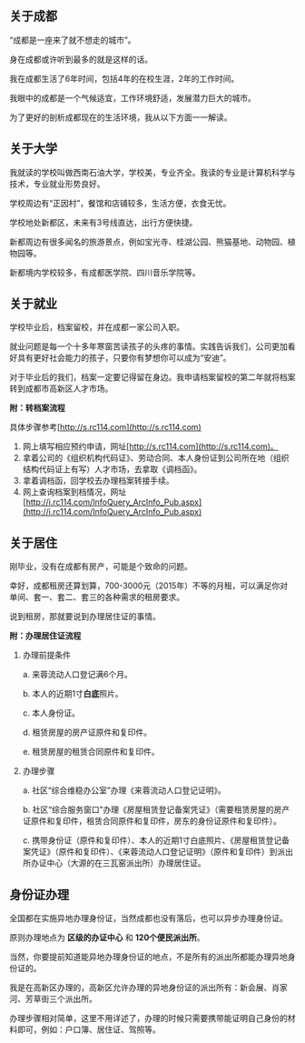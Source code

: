 <!--$$json$$
{
"title": "我在成都的生活方式",
"subtitle": "最简单的自己",
"date": "2017/08/11 18:03",
"tags": ["成都"]
}
-->

## 关于成都

“成都是一座来了就不想走的城市”。

身在成都或许听到最多的就是这样的话。

我在成都生活了6年时间，包括4年的在校生涯，2年的工作时间。

我眼中的成都是一个气候适宜，工作环境舒适，发展潜力巨大的城市。

为了更好的剖析成都现在的生活环境，我从以下方面一一解读。

## 关于大学

我就读的学校叫做西南石油大学，学校美，专业齐全。我读的专业是计算机科学与技术，专业就业形势良好。

学校周边有“正因村”，餐馆和店铺较多，生活方便，衣食无忧。

学校地处新都区，未来有3号线直达，出行方便快捷。

新都周边有很多闻名的旅游景点，例如宝光寺、桂湖公园、熊猫基地、动物园、植物园等。

新都境内学校较多，有成都医学院、四川音乐学院等。

## 关于就业

学校毕业后，档案留校，并在成都一家公司入职。

就业问题是每一个十多年寒窗苦读孩子的头疼的事情。实践告诉我们，公司更加看好具有更好社会能力的孩子，只要你有梦想你可以成为“安迪”。

对于毕业后的我们，档案一定要记得留在身边。我申请档案留校的第二年就将档案转到成都市高新区人才市场。

**附：转档案流程**

具体步骤参考[http://s.rc114.com](http://s.rc114.com)

1. 网上填写相应预约申请，网址[http://s.rc114.com](http://s.rc114.com)。
2. 拿着公司的《组织机构代码证》、劳动合同、本人身份证到公司所在地（组织结构代码证上有写）人才市场，去拿取《调档函》。
3. 拿着调档函，回学校去办理档案转接手续。
4. 网上查询档案到档情况，网址[http://i.rc114.com/InfoQuery_ArcInfo_Pub.aspx](http://i.rc114.com/InfoQuery_ArcInfo_Pub.aspx)

## 关于居住

刚毕业，没有在成都有房产，可能是个致命的问题。

幸好，成都租房还算划算，700-3000元（2015年）不等的月租，可以满足你对单间、套一、套二、套三的各种需求的租房要求。

说到租房，那就要说到办理居住证的事情。

**附：办理居住证流程**

1. 办理前提条件

    a. 来蓉流动人口登记满6个月。
    
    b. 本人的近期1寸**白底**照片。
    
    c. 本人身份证。
    
    d. 租赁房屋的房产证原件和复印件。
    
    e. 租赁房屋的租赁合同原件和复印件。
    
2. 办理步骤

    a. 社区“综合维稳办公室”办理《来蓉流动人口登记证明》。
    
    b. 社区“综合服务窗口”办理《房屋租赁登记备案凭证》（需要租赁房屋的房产证原件和复印件，租赁合同原件和复印件，房东的身份证原件和复印件）。
    
    c. 携带身份证（原件和复印件）、本人的近期1寸白底照片、《房屋租赁登记备案凭证》（原件和复印件）、《来蓉流动人口登记证明》（原件和复印件）到派出所办证中心（大源的在三瓦窑派出所）办理居住证。

## 身份证办理

全国都在实施异地办理身份证，当然成都也没有落后，也可以异步办理身份证。

原则办理地点为 **区级的办证中心** 和 **120个便民派出所**。

当然，你要提前知道能异地办理身份证的地点，不是所有的派出所都能办理异地身份证的。

我是在高新区办理的，高新区允许办理的异地身份证的派出所有：新会展、肖家河、芳草街三个派出所。

办理步骤相对简单，这里不用详述了，办理的时候只需要携带能证明自己身份的材料即可，例如：户口簿、居住证、驾照等。
